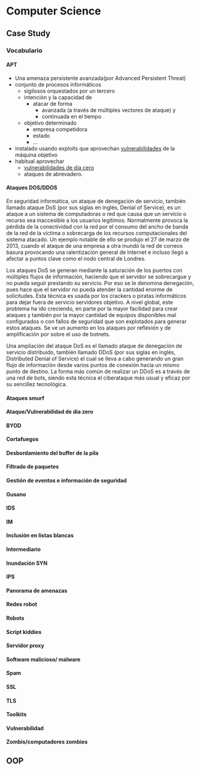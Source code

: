 # Computer Science

## Case Study

### Vocabulario

#### APT

-   Una amenaza persistente avanzada(por Advanced Persistent Threat)
-   conjunto de procesos informáticos
    -   sigilosos orquestados por un tercero
    -   intención y la capacidad de
        -   atacar de forma
            -   avanzada (a través de múltiples vectores de ataque) y
            -   continuada en el tiempo
    -   objetivo determinado
        -   empresa competidora
        -   estado
        -   ...
-   instalado usando exploits que aprovechan [vulnerabilidades](#vulnerabilidad) de la máquina objetivo
-   habitual aprovechar
    -   [vulnerabilidades de día cero](#ataquevulnerabilidad-de-dia-zero)
    -   ataques de abrevadero.

#### Ataques DOS/DDOS

En seguridad informática, un ataque de denegación de servicio, también llamado ataque DoS (por sus siglas en inglés, Denial of Service), es un ataque a un sistema de computadoras o red que causa que un servicio o recurso sea inaccesible a los usuarios legítimos. Normalmente provoca la pérdida de la conectividad con la red por el consumo del ancho de banda de la red de la víctima o sobrecarga de los recursos computacionales del sistema atacado. Un ejemplo notable de ello se produjo el 27 de marzo de 2013, cuando el ataque de una empresa a otra inundó la red de correos basura provocando una ralentización general de Internet e incluso llegó a afectar a puntos clave como el nodo central de Londres.

Los ataques DoS se generan mediante la saturación de los puertos con múltiples flujos de información, haciendo que el servidor se sobrecargue y no pueda seguir prestando su servicio. Por eso se le denomina denegación, pues hace que el servidor no pueda atender la cantidad enorme de solicitudes. Esta técnica es usada por los crackers o piratas informáticos para dejar fuera de servicio servidores objetivo. A nivel global, este problema ha ido creciendo, en parte por la mayor facilidad para crear ataques y también por la mayor cantidad de equipos disponibles mal configurados o con fallos de seguridad que son explotados para generar estos ataques. Se ve un aumento en los ataques por reflexión y de amplificación por sobre el uso de botnets.

Una ampliación del ataque DoS es el llamado ataque de denegación de servicio distribuido, también llamado DDoS (por sus siglas en inglés, Distributed Denial of Service) el cual se lleva a cabo generando un gran flujo de información desde varios puntos de conexión hacia un mismo punto de destino. La forma más común de realizar un DDoS es a través de una red de bots, siendo esta técnica el ciberataque más usual y eficaz por su sencillez tecnológica.

#### Ataques smurf

#### Ataque/Vulnerabilidad de dia zero

#### BYOD

#### Cortafuegos

#### Desbordamiento del buffer de la pila

#### Filtrado de paquetes

#### Gestión de eventos e información de seguridad

#### Gusano

#### IDS

#### IM

#### Inclusión en listas blancas

#### Intermediario

#### Inundación SYN

#### IPS

#### Panorama de amenazas

#### Redes robot

#### Robots

#### Script kiddies

#### Servidor proxy

#### Software malicioso/ malware

#### Spam

#### SSL

#### TLS

#### Toolkits

#### Vulnerabilidad

#### Zombis/computadores zombies

## OOP
